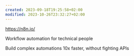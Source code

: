 ```yaml
---
created: 2023-09-18T19:25:58+02:00
modified: 2023-10-26T23:32:27+02:00
---
```


https://n8n.io/

Workflow automation for technical people

Build complex automations 10x faster, without fighting APIs
